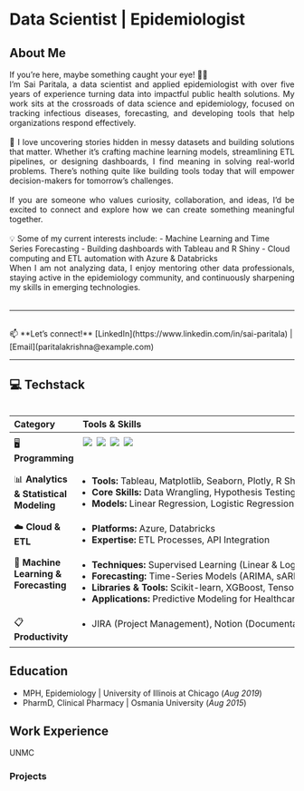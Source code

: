 # Data Scientist | Epidemiologist


## About Me
<table style="width: 100%;">
<div align="justify">
If you’re here, maybe something caught your eye! 👋🏾

<br>
I’m Sai Paritala, a data scientist and applied epidemiologist with over five years of experience turning data into impactful public health solutions. My work sits at the crossroads of data science and epidemiology, focused on tracking infectious diseases, forecasting, and developing tools that help organizations respond effectively.
<br>

<br>
🔎 I love uncovering stories hidden in messy datasets and building solutions that matter. Whether it’s crafting machine learning models, streamlining ETL pipelines, or designing dashboards, I find meaning in solving real-world problems. There’s nothing quite like building tools today that will empower decision-makers for tomorrow’s challenges.
<br>

<br>
If you are someone who values curiosity, collaboration, and ideas, I’d be excited to connect and explore how we can create something meaningful together.
</div>
<br>
💡 Some of my current interests include:
- Machine Learning and Time Series Forecasting
- Building dashboards with Tableau and R Shiny
- Cloud computing and ETL automation with Azure & Databricks

<div align="justify">
When I am not analyzing data, I enjoy mentoring other data professionals, staying active in the epidemiology community, and continuously sharpening my skills in emerging technologies.
</div>
<table style="width: 100%;">
  
---

<br>
📫 **Let’s connect!**  
[LinkedIn](https://www.linkedin.com/in/sai-paritala) | [Email](paritalakrishna@example.com)
<br>


---

## 💻 Techstack

<table style="width: 100%;">
  <thead>
    <tr>
      <th style="text-align: left; width: 25%; font-weight: bold;">Category</th>
      <th style="text-align: left; width: 75%; font-weight: bold;">Tools & Skills</th>
    </tr>
  </thead>
  <tbody>
    <tr style="vertical-align: top;">
      <td style="text-align: left; padding: 8px;">🖥️ <b>Programming</b></td>
      <td style="padding: 8px;">
        <div style="display: flex; gap: 8px; flex-wrap: wrap;">
          <img src="https://img.shields.io/badge/Python-3776AB?style=for-the-badge&logo=python&logoColor=white" />
          <img src="https://img.shields.io/badge/R-276DC3?style=for-the-badge&logo=r&logoColor=white" />
          <img src="https://img.shields.io/badge/SAS-2E8B57?style=for-the-badge&logoColor=white" />
          <img src="https://img.shields.io/badge/SQL-4169E1?style=for-the-badge&logoColor=white" />
        </div>
      </td>
    </tr>
    <tr style="vertical-align: top;">
      <td style="text-align: left; padding: 8px;">📊 <b>Analytics & Statistical Modeling</b></td>
      <td style="padding: 8px;">
        <ul style="margin: 0; padding: 4px 0 4px 16px; text-align: left; white-space: nowrap;">
          <li><b>Tools:</b> Tableau, Matplotlib, Seaborn, Plotly, R Shiny, Excel</li>
          <li><b>Core Skills:</b> Data Wrangling, Hypothesis Testing, Exploratory Data Analysis</li>
          <li><b>Models:</b> Linear Regression, Logistic Regression, Time-Series Models (ARIMA, sARIMA), Survival Analysis</li>
        </ul>
      </td>
    </tr>
    <tr style="vertical-align: top;">
      <td style="text-align: left; padding: 8px;">☁️ <b>Cloud & ETL</b></td>
      <td style="padding: 8px;">
        <ul style="margin: 0; padding: 4px 0 4px 16px; text-align: left;">
          <li><b>Platforms:</b> Azure, Databricks</li>
          <li><b>Expertise:</b> ETL Processes, API Integration</li>
        </ul>
      </td>
    </tr>
    <tr style="vertical-align: top;">
      <td style="text-align: left; padding: 8px;">🤖 <b>Machine Learning & Forecasting</b></td>
      <td style="padding: 8px;">
        <ul style="margin: 0; padding: 4px 0 4px 16px; text-align: left; word-break: break-word;">
          <li><b>Techniques:</b> Supervised Learning (Linear & Logistic Regression, Classification), Feature Engineering</li>
          <li><b>Forecasting:</b> Time-Series Models (ARIMA, sARIMA, LSTM)</li>
          <li><b>Libraries & Tools:</b> Scikit-learn, XGBoost, TensorFlow</li>
          <li><b>Applications:</b> Predictive Modeling for Healthcare, Model Deployment with MLflow</li>
        </ul>
      </td>
    </tr>
    <tr style="vertical-align: top;">
      <td style="text-align: left; padding: 8px;">📋 <b>Productivity</b></td>
      <td style="padding: 8px;">
        <ul style="margin: 0; padding: 4px 0 4px 16px; text-align: left;">
          <li>JIRA (Project Management), Notion (Documentation), Git/GitHub (Version Control)</li>
        </ul>
      </td>
    </tr>
  </tbody>
</table>


## Education
- MPH, Epidemiology | University of Illinois at Chicago (_Aug 2019_)
- PharmD, Clinical Pharmacy | Osmania University (_Aug 2015_)

## Work Experience
UNMC

### Projects
